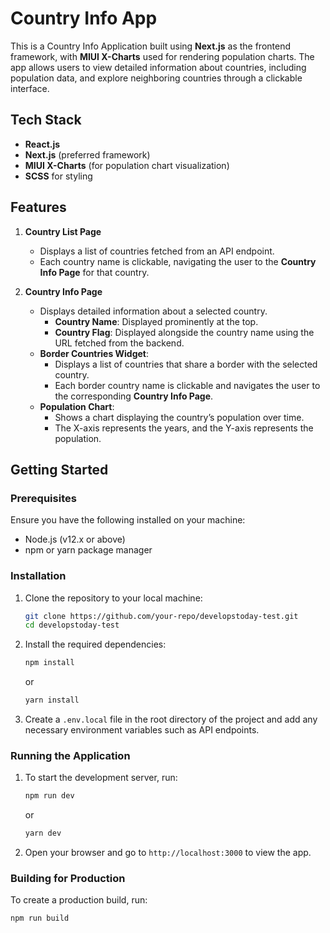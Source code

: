 # Country Info App

This is a Country Info Application built using **Next.js** as the frontend framework, with **MIUI X-Charts** used for rendering population charts. The app allows users to view detailed information about countries, including population data, and explore neighboring countries through a clickable interface.

## Tech Stack

- **React.js**
- **Next.js** (preferred framework)
- **MIUI X-Charts** (for population chart visualization)
- **SCSS** for styling

## Features

1. **Country List Page**
   - Displays a list of countries fetched from an API endpoint.
   - Each country name is clickable, navigating the user to the **Country Info Page** for that country.

2. **Country Info Page**
   - Displays detailed information about a selected country.
     - **Country Name**: Displayed prominently at the top.
     - **Country Flag**: Displayed alongside the country name using the URL fetched from the backend.
   - **Border Countries Widget**:
     - Displays a list of countries that share a border with the selected country.
     - Each border country name is clickable and navigates the user to the corresponding **Country Info Page**.
   - **Population Chart**:
     - Shows a chart displaying the country’s population over time.
     - The X-axis represents the years, and the Y-axis represents the population.

## Getting Started

### Prerequisites

Ensure you have the following installed on your machine:

- Node.js (v12.x or above)
- npm or yarn package manager

### Installation

1. Clone the repository to your local machine:

    ```bash
    git clone https://github.com/your-repo/developstoday-test.git
    cd developstoday-test
    ```

2. Install the required dependencies:

    ```bash
    npm install
    ```

    or

    ```bash
    yarn install
    ```

3. Create a `.env.local` file in the root directory of the project and add any necessary environment variables such as API endpoints.

### Running the Application

1. To start the development server, run:

    ```bash
    npm run dev
    ```

    or

    ```bash
    yarn dev
    ```

2. Open your browser and go to `http://localhost:3000` to view the app.

### Building for Production

To create a production build, run:

```bash
npm run build
```